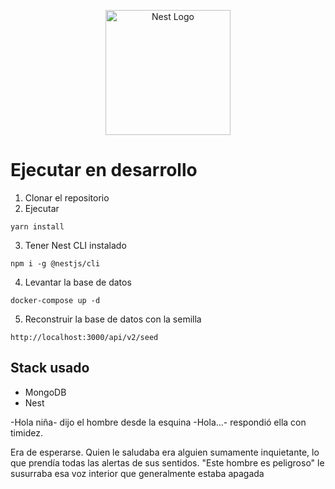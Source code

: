 <p align="center">
  <a href="http://nestjs.com/" target="blank"><img src="https://nestjs.com/img/logo-small.svg" width="200" alt="Nest Logo" /></a>
</p>

# Ejecutar en desarrollo

1. Clonar el repositorio
2. Ejecutar
```
yarn install
```
3. Tener Nest CLI instalado
```
npm i -g @nestjs/cli
```
4. Levantar la base de datos
````
docker-compose up -d
````
5. Reconstruir la base de datos con la semilla
````
http://localhost:3000/api/v2/seed
````


## Stack usado
* MongoDB
* Nest


-Hola niña- dijo el hombre desde la esquina
-Hola...- respondió ella con timidez.

Era de esperarse. Quien le saludaba era alguien sumamente inquietante, lo que prendía todas las alertas de sus sentidos. "Este hombre es peligroso" le susurraba esa voz interior que generalmente estaba apagada
